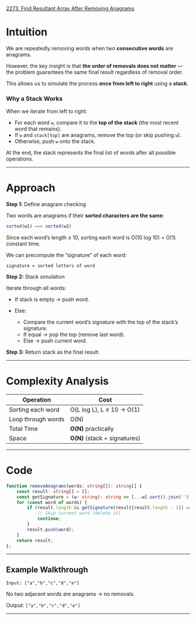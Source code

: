 [2273. Find Resultant Array After Removing Anagrams](https://leetcode.com/problems/find-resultant-array-after-removing-anagrams/)

# Intuition

We are repeatedly removing words when two **consecutive words** are anagrams.

However, the key insight is that **the order of removals does not matter** — the problem guarantees the same final result regardless of removal order.

This allows us to simulate the process **once from left to right** using a **stack**.

### Why a Stack Works

When we iterate from left to right:

* For each word `w`, compare it to the **top of the stack** (the most recent word that remains).
* If `w` and `stack[top]` are anagrams, remove the top (or skip pushing `w`).
* Otherwise, push `w` onto the stack.

At the end, the stack represents the final list of words after all possible operations.

---

# Approach

**Step 1:** Define anagram checking

Two words are anagrams if their **sorted characters are the same**:

```typescript
sorted(w1) === sorted(w2)
```

Since each word’s length ≤ 10, sorting each word is O(10 log 10) = O(1) constant time.

We can precompute the “signature” of each word:

```
signature = sorted letters of word
```

**Step 2:** Stack simulation

Iterate through all words:

* If stack is empty → push word.
* Else:

  * Compare the current word’s signature with the top of the stack’s signature.
  * If equal → pop the top (remove last word).
  * Else → push current word.

**Step 3:** Return stack as the final result.

---

# Complexity Analysis

| Operation          | Cost                          |
| ------------------ | ----------------------------- |
| Sorting each word  | O(L log L), L ≤ 10 → O(1)     |
| Loop through words | O(N)                          |
| Total Time         | **O(N)** practically          |
| Space              | **O(N)** (stack + signatures) |

---

# Code

```typescript
function removeAnagrams(words: string[]): string[] {
    const result: string[] = [];
    const getSignature = (w: string): string => [...w].sort().join('');
    for (const word of words) {
        if (result.length && getSignature(result[result.length - 1]) === getSignature(word)) {
            // Skip current word (delete it)
            continue;
        }
        result.push(word);
    }
    return result;
};

```

---

## Example Walkthrough


```
Input: ["a","b","c","d","e"]
```

No two adjacent words are anagrams → no removals.

Output: `["a","b","c","d","e"]`

---
